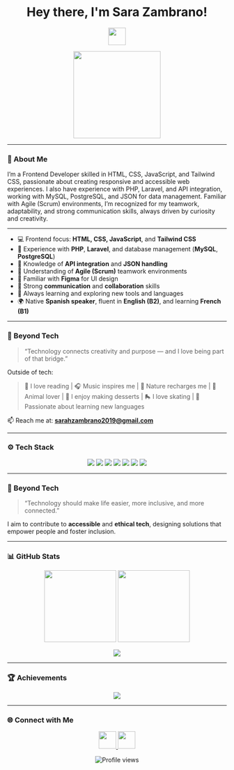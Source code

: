 <h1 align="center">
  Hey there, I'm Sara Zambrano! 
</h1>

<p align="center">
  <img src="https://media.giphy.com/media/hvRJCLFzcasrR4ia7z/giphy.gif" width="40">
</p>

<p align="center">
  <img src="https://media0.giphy.com/media/LHZyixOnHwDDy/giphy.gif" width="200">
</p>

---

### 💫 About Me

I’m a Frontend Developer skilled in HTML, CSS, JavaScript, and Tailwind CSS, passionate about creating responsive and accessible web experiences.
I also have experience with PHP, Laravel, and API integration, working with MySQL, PostgreSQL, and JSON for data management.
Familiar with Agile (Scrum) environments, I’m recognized for my teamwork, adaptability, and strong communication skills, always driven by curiosity and creativity.

---

- 💻 Frontend focus: **HTML, CSS, JavaScript**, and **Tailwind CSS**  
- 🐘 Experience with **PHP**, **Laravel**, and database management (**MySQL**, **PostgreSQL**)  
- 🔄 Knowledge of **API integration** and **JSON handling**  
- 🧠 Understanding of **Agile (Scrum)** teamwork environments  
- 🎨 Familiar with **Figma** for UI design  
- 🤝 Strong **communication** and **collaboration** skills    
- 🌱 Always learning and exploring new tools and languages  
- 🌍 Native **Spanish speaker**, fluent in **English (B2)**, and learning **French (B1)**  

---

### 🌟 Beyond Tech

> “Technology connects creativity and purpose — and I love being part of that bridge.”

Outside of tech:  
> 📖 I love reading | 🎧 Music inspires me | 🌿 Nature recharges me | 🐾 Animal lover | 🍰 I enjoy making desserts | 🛼 I love skating | 💬 Passionate about learning new languages

📫 Reach me at: **sarahzambrano2019@gmail.com**

---

### ⚙️ Tech Stack

<p align="center">
  <img src="https://img.shields.io/badge/Python-3776AB?style=for-the-badge&logo=python&logoColor=white" />
  <img src="https://img.shields.io/badge/JavaScript-F7DF1E?style=for-the-badge&logo=javascript&logoColor=black" />
  <img src="https://img.shields.io/badge/HTML5-E34F26?style=for-the-badge&logo=html5&logoColor=white" />
  <img src="https://img.shields.io/badge/CSS3-1572B6?style=for-the-badge&logo=css3&logoColor=white" />
  <img src="https://img.shields.io/badge/MySQL-005C84?style=for-the-badge&logo=mysql&logoColor=white" />
  <img src="https://img.shields.io/badge/PostgreSQL-316192?style=for-the-badge&logo=postgresql&logoColor=white" />
  <img src="https://img.shields.io/badge/GitHub-181717?style=for-the-badge&logo=github&logoColor=white" />
</p>

---

### 🌟 Beyond Tech

> “Technology should make life easier, more inclusive, and more connected.”

I aim to contribute to **accessible** and **ethical tech**, designing solutions that empower people and foster inclusion.

---

### 📊 GitHub Stats

<p align="center">
  <img src="https://github-readme-stats.vercel.app/api?username=sofiaas16&show_icons=true&theme=radical" height="165" />
  <img src="https://github-readme-stats.vercel.app/api/top-langs/?username=sofiaas16&layout=compact&theme=radical" height="165" />
</p>

<p align="center">
  <img src="https://github-readme-streak-stats.herokuapp.com/?user=sofiaas16&theme=radical" />
</p>

---

### 🏆 Achievements

<p align="center">
  <img src="https://github-profile-trophy.vercel.app/?username=sofiaas16&theme=radical&margin-w=15" />
</p>

---

### 🌐 Connect with Me

<p align="center">
  <a href="https://linkedin.com/in/sara-zambrano" target="_blank">
    <img src="https://raw.githubusercontent.com/rahuldkjain/github-profile-readme-generator/master/src/images/icons/Social/linked-in-alt.svg" width="40" height="40" />
  </a>
  <a href="https://instagram.com/sofiaas_h.z" target="_blank">
    <img src="https://raw.githubusercontent.com/rahuldkjain/github-profile-readme-generator/master/src/images/icons/Social/instagram.svg" width="40" height="40" />
  </a>
</p>

<p align="center">
  <img src="https://komarev.com/ghpvc/?username=sofiaas16&label=Profile%20views&color=ff69b4&style=flat-square" alt="Profile views" />
</p>
